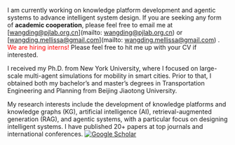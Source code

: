 

I am currently working on knowledge platform development and agentic systems to advance intelligent system design. If you are seeking any form of **academic cooperation**, please feel free to email me at [wangding@pjlab.org.cn](mailto: wangding@pjlab.org.cn) or [wangding.mellissa@gmail.com](mailto: wangding.mellissa@gmail.com) . <span style="color:red">We are hiring interns! </span> Please feel free to hit me up with your CV if interested.

I received my Ph.D. from New York University, where I focused on large-scale multi-agent simulations for mobility in smart cities. Prior to that, I obtained both my bachelor’s and master’s degrees in Transportation Engineering and Planning from Beijing Jiaotong University. 

My research interests include the development of knowledge platforms and knowledge graphs (KG), artificial intelligence (AI), retrieval-augmented generation (RAG), and agentic systems, with a particular focus on designing intelligent systems. I have published 20+ papers at top journals and international conferences.  [![Google Scholar](https://img.shields.io/badge/Google_Scholar-View_Profile-blue?logo=Google-Scholar&style=flat)](https://scholar.google.com/citations?user=pebaAE0AAAAJ&hl=en) 

<!-- 
To promote the communication among the Chinese ML & NLP community, we (along with other 11 young scholars worldwide) founded the [MLNLP community](https://space.bilibili.com/168887299) in 2021. I am honored to be one of the chairs of the MLNLP committee.
-->
